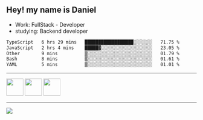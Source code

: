 ## Hey! my name is Daniel

- Work: FullStack - Developer
- studying: Backend developer

<!--START_SECTION:waka-->

```txt
TypeScript   6 hrs 29 mins   ██████████████████░░░░░░░   71.75 %
JavaScript   2 hrs 4 mins    █████▓░░░░░░░░░░░░░░░░░░░   23.05 %
Other        9 mins          ▒░░░░░░░░░░░░░░░░░░░░░░░░   01.79 %
Bash         8 mins          ▒░░░░░░░░░░░░░░░░░░░░░░░░   01.61 %
YAML         5 mins          ▒░░░░░░░░░░░░░░░░░░░░░░░░   01.01 %
```

<!--END_SECTION:waka-->
    

<hr>
<div>
    <img height="45" src="https://img.icons8.com/color/48/000000/nodejs.png"/>
    <img height="45" src="https://www.vectorlogo.zone/logos/golang/golang-ar21.svg">
    <img height="45" src="https://www.vectorlogo.zone/logos/nestjs/nestjs-icon.svg">
</div>
<hr>
<div>
    <a href="https://www.linkedin.com/in/daniel-lucas-bb7b82193/" target="_blank">
        <img src="https://img.shields.io/badge/LinkedIn-0077B5?style=for-the-badge&logo=linkedin&logoColor=white">
    </a>
</div>
